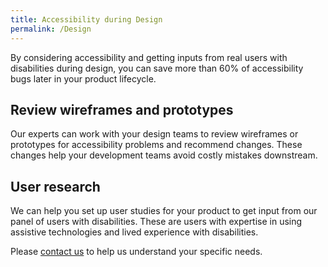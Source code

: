 ```yaml
---
title: Accessibility during Design
permalink: /Design
---
```

By considering accessibility and getting inputs  from real users with disabilities during design, you can save more than 60% of accessibility bugs later in your product lifecycle.  

## Review wireframes and prototypes
Our experts can work with your design teams to review wireframes or prototypes for accessibility problems and recommend changes. These changes help your development teams avoid costly mistakes downstream.

## User research
We can help you set up user studies for your product to get input from our panel of users with disabilities. These are users with expertise in using assistive technologies and lived experience with disabilities.
 
 
Please [contact us](/contact-us) to help us understand your specific needs.